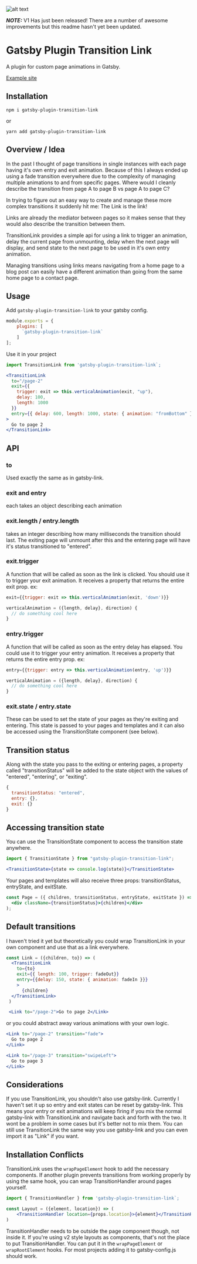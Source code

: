 ![alt text](https://raw.githubusercontent.com/TylerBarnes/gatsby-plugin-transition-link/master/images/gatsby-plugin-transition-link.png "Gatsby Plugin Transition Link logo")

**_NOTE:_** V1 Has just been released! There are a number of awesome improvements but this readme hasn't yet been updated. 

# Gatsby Plugin Transition Link

A plugin for custom page animations in Gatsby.

[Example site](https://gatsby-plugin-transition-link.netlify.com/)

## Installation

`npm i gatsby-plugin-transition-link`

or

`yarn add gatsby-plugin-transition-link`

## Overview / Idea

In the past I thought of page transitions in single instances with each page having it's own entry and exit animation. Because of this I always ended up using a fade transition everywhere due to the complexity of managing multiple animations to and from specific pages. Where would I cleanly describe the transition from page A to page B vs page A to page C?

In trying to figure out an easy way to create and manage these more complex transitions it suddenly hit me: The Link is the link!

Links are already the mediator between pages so it makes sense that they would also describe the transition between them.

TransitionLink provides a simple api for using a link to trigger an animation, delay the current page from unmounting, delay when the next page will display, and send state to the next page to be used in it's own entry animation.

Managing transitions using links means navigating from a home page to a blog post can easily have a different animation than going from the same home page to a contact page.

## Usage

Add `gatsby-plugin-transition-link` to your gatsby config.

```jsx
module.exports = {
    plugins: [
      `gatsby-plugin-transition-link`
    ]
];
```

Use it in your project

```javascript
import TransitionLink from 'gatsby-plugin-transition-link`;
```

```jsx
<TransitionLink
  to="/page-2"
  exit={{
    trigger: exit => this.verticalAnimation(exit, "up"),
    delay: 100,
    length: 1000
  }}
  entry={{ delay: 600, length: 1000, state: { animation: "fromBottom" } }}
>
  Go to page 2
</TransitionLink>
```

## API

### to

Used exactly the same as in gatsby-link.

### exit and entry

each takes an object describing each animation

### exit.length / entry.length

takes an integer describing how many milliseconds the transition should last.
The exiting page will unmount after this and the entering page will have it's status transitioned to "entered".

### exit.trigger

A function that will be called as soon as the link is clicked. You should use it to trigger your exit animation. It receives a property that returns the entire exit prop.
ex:

```jsx
exit={{trigger: exit => this.verticalAnimation(exit, 'down')}}

verticalAnimation = ({length, delay}, direction) {
  // do something cool here
}
```

### entry.trigger

A function that will be called as soon as the entry delay has elapsed. You could use it to trigger your entry animation. It receives a property that returns the entire entry prop.
ex:

```jsx
entry={{trigger: entry => this.verticalAnimation(entry, 'up')}}

verticalAnimation = ({length, delay}, direction) {
  // do something cool here
}
```

### exit.state / entry.state

These can be used to set the state of your pages as they're exiting and entering. This state is passed to your pages and templates and it can also be accessed using the TransitionState component (see below).

## Transition status

Along with the state you pass to the exiting or entering pages, a property called "transitionStatus" will be added to the state object with the values of "entered", "entering", or "exiting".

```javascript
{
  transitionStatus: "entered",
  entry: {},
  exit: {}
}
```

## Accessing transition state

You can use the TransitionState component to access the transition state anywhere.

```jsx
import { TransitionState } from "gatsby-plugin-transition-link";
```

```jsx
<TransitionState>{state => console.log(state)}</TransitionState>
```

Your pages and templates will also receive three props: transitionStatus, entryState, and exitState.

```jsx
const Page = ({ children, transitionStatus, entryState, exitState }) => (
  <div className={transitionStatus}>{children}</div>
);
```

## Default transitions

I haven't tried it yet but theoretically you could wrap TransitionLink in your own component and use that as a link everywhere.

```jsx
const Link = ({children, to}) => (
  <TransitionLink
    to={to}
    exit={{ length: 100, trigger: fadeOut}}
    entry={{delay: 150, state: { animation: fadeIn }}}
    >
      {children}
  </TransitionLink>
 )

 <Link to="/page-2">Go to page 2</Link>
```

or you could abstract away various animations with your own logic.

```jsx
<Link to="/page-2" transition="fade">
  Go to page 2
</Link>

<Link to="/page-3" transition="swipeLeft">
  Go to page 3
</Link>
```

## Considerations

If you use TransitionLink, you shouldn't also use gatsby-link. Currently I haven't set it up so entry and exit states can be reset by gatsby-link. This means your entry or exit animations will keep firing if you mix the normal gatsby-link with TransitionLink and navigate back and forth with the two. It wont be a problem in some cases but it's better not to mix them.
You can still use TransitionLink the same way you use gatsby-link and you can even import it as "Link" if you want.

## Installation Conflicts

TransitionLink uses the `wrapPageElement` hook to add the necessary components. If another plugin prevents transitions from working properly by using the same hook, you can wrap TransitionHandler around pages yourself.

```jsx
import { TransitionHandler } from 'gatsby-plugin-transition-link`;

const Layout = ({element, location}) => (
    <TransitionHandler location={props.location}>{element}</TransitionHandler>
)
```

TransitionHandler needs to be outside the page component though, not inside it. If you're using v2 style layouts as components, that's not the place to put TransitionHandler. You can put it in the `wrapPageElement` or `wrapRootElement` hooks. For most projects adding it to gatsby-config.js should work.
